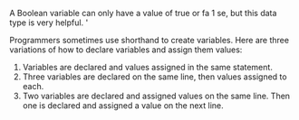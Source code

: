 A Boolean variable can only have
a value of true or fa 1 se, but this
data type is very helpful. '



Programmers sometimes use
shorthand to create variables.
Here are three variations of how
to declare variables and assign
them values:
1. Variables are declared and
values assigned in the same
statement.
2. Three variables are declared
on the same line, then values
assigned to each.
3. Two variables are declared
and assigned values on the same
line. Then one is declared and
assigned a value on the next line. 